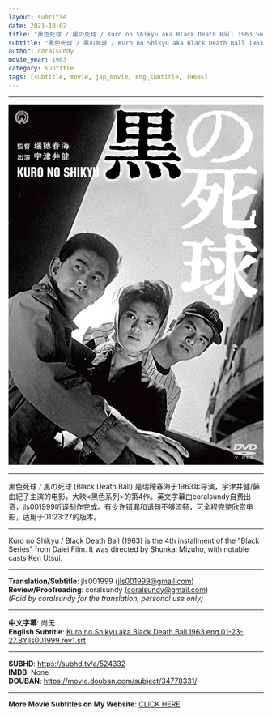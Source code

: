 ```yaml
---
layout: subtitle
date: 2021-10-02
title: "黑色死球 / 黒の死球 / Kuro no Shikyu aka Black Death Ball 1963 Subtitle (English)"
subtitle: "黑色死球 / 黒の死球 / Kuro no Shikyu aka Black Death Ball 1963 Subtitle (English)"
author: coralsundy
movie_year: 1963
category: subtitle
tags: [subtitle, movie, jap_movie, eng_subtitle, 1960s]
---
```


------

<img src="../assets/kuro.no.shikyu.jpg" alt="kuro.no.shikyu.cover.art" />

------

黑色死球 / 黒の死球 (Black Death Ball) 是瑞穂春海于1963年导演，宇津井健/藤由紀子主演的电影，大映<黑色系列>的第4作。英文字幕由coralsundy自费出资，jls001999听译制作完成。有少许错漏和语句不够流畅，可全程完整欣赏电影，适用于01:23:27的版本。

------

Kuro no Shikyu / Black Death Ball (1963) is the 4th installment of the "Black Series" from Daiei Film. It was directed by Shunkai Mizuho, with notable casts Ken Utsui.

------

**Translation/Subtitle**: jls001999 (jls001999@gmail.com)<br>
**Review/Proofreading**: coralsundy (coralsundy@gmail.com)<br>
*(Paid by coralsundy for the translation, personal use only)*

------

**中文字幕**: 尚无<br>
**English Subtitle**: [Kuro.no.Shikyu.aka.Black.Death.Ball.1963.eng.01-23-27.BYjls001999.rev1.srt](../subtitles/Kuro.no.Shikyu.aka.Black.Death.Ball.1963.eng.01-23-27.BYjls001999.rev1.srt)

------

**SUBHD**: <https://subhd.tv/a/524332><br>
**IMDB**: None<br>
**DOUBAN**: <https://movie.douban.com/subject/34778331/>

------

**More Movie Subtitles on My Website**: <a href='{% post_url 2021-01-10-subtitles-summary-list %}'>CLICK HERE</a>



